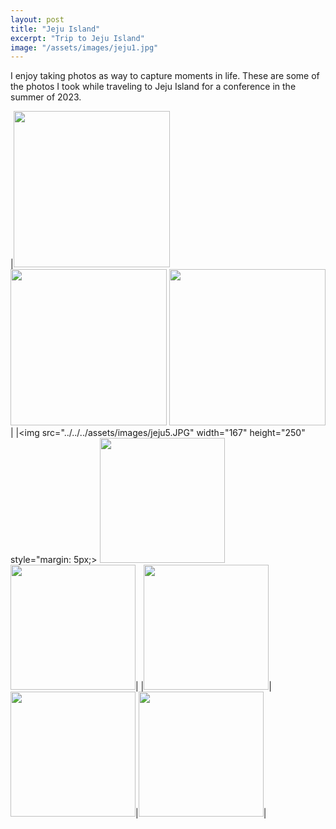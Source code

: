 ```yaml
---
layout: post
title: "Jeju Island"
excerpt: "Trip to Jeju Island"
image: "/assets/images/jeju1.jpg"
---
```


I enjoy taking photos as way to capture moments in life. These are some of the photos I took while traveling to Jeju Island for a conference in the summer of 2023.


|<img src="../../../assets/images/jeju2.JPG" height=250px> <img src="../../../assets/images/jeju3.JPG" height=250px> <img src="../../../assets/images/jeju4.JPG" height=250px>|
|<img src="../../../assets/images/jeju5.JPG" width="167" height="250" style="margin: 5px;> <img src="../../../assets/images/jeju6.JPG" height=200px> <img src="../../../assets/images/jeju7.JPG" height=200px>|
|<img src="../../../assets/images/jeju8.JPG" height=200px>|<img src="../../../assets/images/jeju9.JPG" height=200px>|<img src="../../../assets/images/jeju10.JPG" height=200px>|

